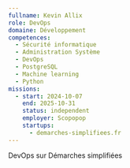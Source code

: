 ```yaml
---
fullname: Kevin Allix
role: DevOps
domaine: Développement
competences:
  - Sécurité informatique
  - Administration Système
  - DevOps
  - PostgreSQL
  - Machine learning
  - Python
missions:
  - start: 2024-10-07
    end: 2025-10-31
    status: independent
    employer: Scopopop
    startups:
      - demarches-simplifiees.fr
---
```

DevOps sur Démarches simplifiées